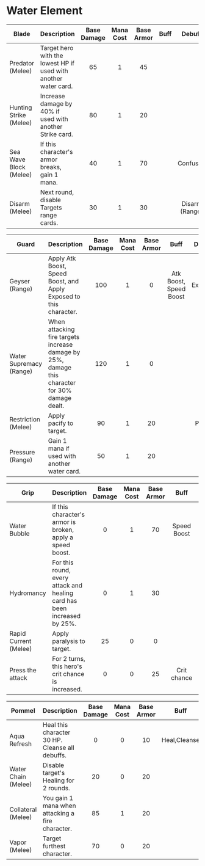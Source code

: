 # Water Element

| **Blade**              | **Description**                                                 | **Base Damage** | **Mana Cost** | **Base Armor** | **Buff** |   **Debuff**   |
| ---------------------- | --------------------------------------------------------------- | :-------------: | :-----------: | :------------: | :------: | :------------: |
| Predator (Melee)       | Target hero with the lowest HP if used with another water card. |        65       |       1       |       45       |          |                |
| Hunting Strike (Melee) | Increase damage by 40% if used with another Strike card.        |        80       |       1       |       20       |          |                |
| Sea Wave Block (Melee) | If this character's armor breaks, gain 1 mana.                  |        40       |       1       |       70       |          |    Confused    |
| Disarm (Melee)         | Next round, disable Targets range cards.                        |        30       |       1       |       30       |          | Disarm (Range) |

| **Guard**               | **Description**                                                                                 | **Base Damage** | **Mana Cost** | **Base Armor** |        **Buff**        | **Debuff** |
| ----------------------- | ----------------------------------------------------------------------------------------------- | :-------------: | :-----------: | :------------: | :--------------------: | :--------: |
| Geyser (Range)          | Apply Atk Boost, Speed Boost, and Apply Exposed to this character.                              |       100       |       1       |        0       | Atk Boost, Speed Boost |   Exposed  |
| Water Supremacy (Range) | When attacking fire targets increase damage by 25%, damage this character for 30% damage dealt. |       120       |       1       |        0       |                        |            |
| Restriction (Melee)     | Apply pacify to target.                                                                         |        90       |       1       |       20       |                        |   Pacify   |
| Pressure (Range)        | Gain 1 mana if used with another water card.                                                    |        50       |       1       |       20       |                        |            |

| **Grip**              | **Description**                                                          | **Base Damage** | **Mana Cost** | **Base Armor** |   **Buff**  | **Debuff** |
| --------------------- | ------------------------------------------------------------------------ | :-------------: | :-----------: | :------------: | :---------: | :--------: |
| Water Bubble          | If this character's armor is broken, apply a speed boost.                |        0        |       1       |       70       | Speed Boost |            |
| Hydromancy            | For this round, every attack and healing card has been increased by 25%. |        0        |       1       |       30       |             |            |
| Rapid Current (Melee) | Apply paralysis to target.                                               |        25       |       0       |        0       |             |  Paralysis |
| Press the attack      | For 2 turns, this hero's crit chance is increased.                       |        0        |       0       |       25       | Crit chance |            |

| **Pommel**          | **Description**                                  | **Base Damage** | **Mana Cost** | **Base Armor** |   **Buff**   | **Debuff** |
| ------------------- | ------------------------------------------------ | :-------------: | :-----------: | :------------: | :----------: | :--------: |
| Aqua Refresh        | Heal this character 30 HP. Cleanse all debuffs.  |        0        |       0       |       10       | Heal,Cleanse |            |
| Water Chain (Melee) | Disable target's Healing for 2 rounds.           |        20       |       0       |       20       |              |   Cursed   |
| Collateral (Melee)  | You gain 1 mana when attacking a fire character. |        85       |       1       |       20       |              |            |
| Vapor (Melee)       | Target furthest character.                       |        70       |       0       |       20       |              |            |
